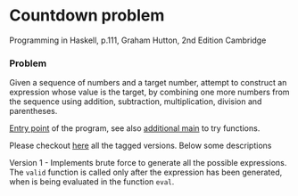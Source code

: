 # Countdown problem

Programming in Haskell, p.111, Graham Hutton, 2nd Edition Cambridge

### Problem

Given a sequence of numbers and a target number, attempt to construct an expression 
whose value is the target, by combining one more numbers from the sequence using 
addition, subtraction, multiplication, division and parentheses.

[Entry point](./app/Countdown.hs) of the program, see also [additional main](./app/Main.hs) to try functions.

Please checkout [here](https://github.com/francesco-losciale/haskell-countdown/tags) all the tagged versions.
Below some descriptions

Version 1 - Implements brute force to generate all the possible expressions. The `valid` function is 
called only after the expression has been generated, when is being evaluated in the function `eval`.

